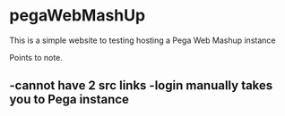 # pegaWebMashUp

This is a simple website to testing hosting a Pega Web Mashup instance

Points to note. 

-cannot have 2 src links
-login manually takes you to Pega instance
-